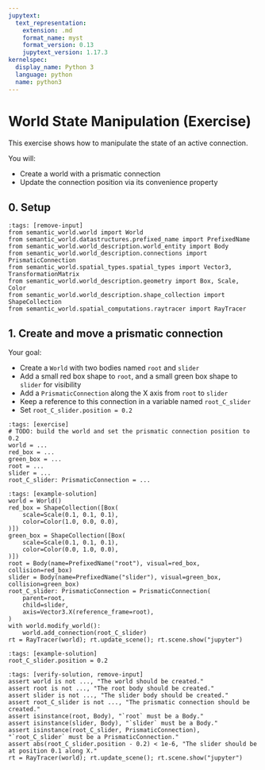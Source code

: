 ```yaml
---
jupytext:
  text_representation:
    extension: .md
    format_name: myst
    format_version: 0.13
    jupytext_version: 1.17.3
kernelspec:
  display_name: Python 3
  language: python
  name: python3
---
```


# World State Manipulation (Exercise)

This exercise shows how to manipulate the state of an active connection.

You will:
- Create a world with a prismatic connection
- Update the connection position via its convenience property

## 0. Setup

```{code-cell} ipython3
:tags: [remove-input]
from semantic_world.world import World
from semantic_world.datastructures.prefixed_name import PrefixedName
from semantic_world.world_description.world_entity import Body
from semantic_world.world_description.connections import PrismaticConnection
from semantic_world.spatial_types.spatial_types import Vector3, TransformationMatrix
from semantic_world.world_description.geometry import Box, Scale, Color
from semantic_world.world_description.shape_collection import ShapeCollection
from semantic_world.spatial_computations.raytracer import RayTracer
```

## 1. Create and move a prismatic connection
Your goal:
- Create a `World` with two bodies named `root` and `slider`
- Add a small red box shape to `root`, and a small green box shape to `slider` for visibility
- Add a `PrismaticConnection` along the X axis from `root` to `slider`
- Keep a reference to this connection in a variable named `root_C_slider`
- Set `root_C_slider.position = 0.2`

```{code-cell} ipython3
:tags: [exercise]
# TODO: build the world and set the prismatic connection position to 0.2
world = ...
red_box = ...
green_box = ...
root = ...
slider = ...
root_C_slider: PrismaticConnection = ...

```

```{code-cell} ipython3
:tags: [example-solution]
world = World()
red_box = ShapeCollection([Box(
    scale=Scale(0.1, 0.1, 0.1),
    color=Color(1.0, 0.0, 0.0),
)])
green_box = ShapeCollection([Box(
    scale=Scale(0.1, 0.1, 0.1),
    color=Color(0.0, 1.0, 0.0),
)])
root = Body(name=PrefixedName("root"), visual=red_box, collision=red_box)
slider = Body(name=PrefixedName("slider"), visual=green_box, collision=green_box)
root_C_slider: PrismaticConnection = PrismaticConnection(
    parent=root,
    child=slider,
    axis=Vector3.X(reference_frame=root),
)
with world.modify_world():
    world.add_connection(root_C_slider)
rt = RayTracer(world); rt.update_scene(); rt.scene.show("jupyter")
```
```{code-cell} ipython3
:tags: [example-solution]
root_C_slider.position = 0.2
```

```{code-cell} ipython3
:tags: [verify-solution, remove-input]
assert world is not ..., "The world should be created."
assert root is not ..., "The root body should be created."
assert slider is not ..., "The slider body should be created."
assert root_C_slider is not ..., "The prismatic connection should be created."
assert isinstance(root, Body), "`root` must be a Body."
assert isinstance(slider, Body), "`slider` must be a Body."
assert isinstance(root_C_slider, PrismaticConnection), "`root_C_slider` must be a PrismaticConnection."
assert abs(root_C_slider.position - 0.2) < 1e-6, "The slider should be at position 0.1 along X."
rt = RayTracer(world); rt.update_scene(); rt.scene.show("jupyter")
```
